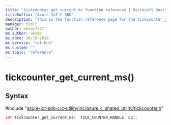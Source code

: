 ```yaml
---                             
title: "tickcounter_get_current_ms function reference | Microsoft Docs" 
titleSuffix: "Azure IoT C SDK"            
description: "This is the function reference page for the tickcounter_get_current_ms() function in the Azure IoT C SDK. This SDK is used with Azure IoT Hub and Azure IoT Hub Device Provisioning Service"            
manager: timlt                 
author: wesmc7777              
ms.author: wesmc               
ms.date: 10/16/2018                    
ms.service: "iot-hub"             
ms.custom: ""                
ms.topic: "reference"        
---                            
```


# tickcounter_get_current_ms()

## Syntax

\#include "[azure-iot-sdk-c/c-utility/inc/azure_c_shared_utility/tickcounter.h](../tickcounter-h.md)"  
```C
int tickcounter_get_current_ms(  TICK_COUNTER_HANDLE  C2);
```

